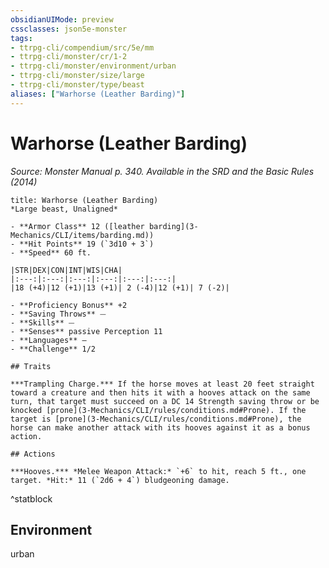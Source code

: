 ```yaml
---
obsidianUIMode: preview
cssclasses: json5e-monster
tags:
- ttrpg-cli/compendium/src/5e/mm
- ttrpg-cli/monster/cr/1-2
- ttrpg-cli/monster/environment/urban
- ttrpg-cli/monster/size/large
- ttrpg-cli/monster/type/beast
aliases: ["Warhorse (Leather Barding)"]
---
```

# Warhorse (Leather Barding)
*Source: Monster Manual p. 340. Available in the <span title='Systems Reference Document (5.1)'>SRD</span> and the Basic Rules (2014)*  

```ad-statblock
title: Warhorse (Leather Barding)
*Large beast, Unaligned*

- **Armor Class** 12 ([leather barding](3-Mechanics/CLI/items/barding.md))
- **Hit Points** 19 (`3d10 + 3`)
- **Speed** 60 ft.

|STR|DEX|CON|INT|WIS|CHA|
|:---:|:---:|:---:|:---:|:---:|:---:|
|18 (+4)|12 (+1)|13 (+1)| 2 (-4)|12 (+1)| 7 (-2)|

- **Proficiency Bonus** +2
- **Saving Throws** ⏤
- **Skills** ⏤
- **Senses** passive Perception 11
- **Languages** —
- **Challenge** 1/2

## Traits

***Trampling Charge.*** If the horse moves at least 20 feet straight toward a creature and then hits it with a hooves attack on the same turn, that target must succeed on a DC 14 Strength saving throw or be knocked [prone](3-Mechanics/CLI/rules/conditions.md#Prone). If the target is [prone](3-Mechanics/CLI/rules/conditions.md#Prone), the horse can make another attack with its hooves against it as a bonus action.

## Actions

***Hooves.*** *Melee Weapon Attack:* `+6` to hit, reach 5 ft., one target. *Hit:* 11 (`2d6 + 4`) bludgeoning damage.
```
^statblock

## Environment

urban